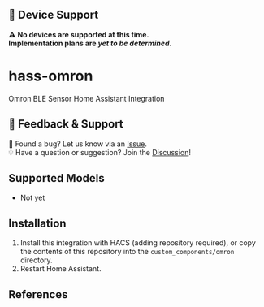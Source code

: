 ## 🚫 Device Support

**⚠️ No devices are supported at this time.**  
**Implementation plans are _yet to be determined_.**

# hass-omron
Omron BLE Sensor Home Assistant Integration

## 💬 Feedback & Support

🐞 Found a bug? Let us know via an [Issue](https://github.com/eigger/hass-omron/issues).  
💡 Have a question or suggestion? Join the [Discussion](https://github.com/eigger/hass-omron/discussions)!

## Supported Models
- Not yet

## Installation
1. Install this integration with HACS (adding repository required), or copy the contents of this
repository into the `custom_components/omron` directory.
2. Restart Home Assistant.
  
## References

